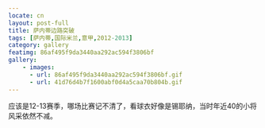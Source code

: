 ```yaml
---
locate: cn
layout: post-full
title: 萨内蒂边路突破
tags: [萨内蒂,国际米兰,意甲,2012-2013]
category: gallery
featimg: 86af495f9da3440aa292ac594f3806bf
gallery:
    - images:
      - url: 86af495f9da3440aa292ac594f3806bf.gif
      - url: 41d76d4b7f1600abf0d4a5caa70b804b.gif
---
```


应该是12-13赛季，哪场比赛记不清了，看球衣好像是锡耶纳，当时年近40的小将风采依然不减。